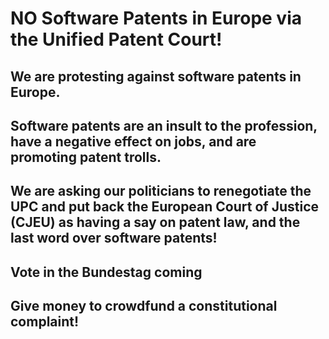 # NO Software Patents in Europe via the Unified Patent Court!

## We are protesting against software patents in Europe.

## Software patents are an insult to the profession, have a negative effect on jobs, and are promoting patent trolls.

## We are asking our politicians to renegotiate the UPC and put back the European Court of Justice (CJEU) as having a say on patent law, and the last word over software patents!

## Vote in the Bundestag coming

## Give money to crowdfund a constitutional complaint!
